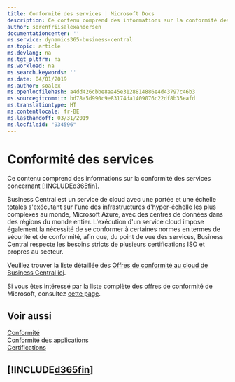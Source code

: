 ```yaml
---
title: Conformité des services | Microsoft Docs
description: Ce contenu comprend des informations sur la conformité des services concernant Business Central.
author: sorenfriisalexandersen
documentationcenter: ''
ms.service: dynamics365-business-central
ms.topic: article
ms.devlang: na
ms.tgt_pltfrm: na
ms.workload: na
ms.search.keywords: ''
ms.date: 04/01/2019
ms.author: soalex
ms.openlocfilehash: a4dd426cbbe8aa45e3128814886e4d43797c46b3
ms.sourcegitcommit: bd78a5d990c9e83174da1409076c22df8b35eafd
ms.translationtype: HT
ms.contentlocale: fr-BE
ms.lasthandoff: 03/31/2019
ms.locfileid: "934596"
---
```

# <a name="service-compliance"></a>Conformité des services
Ce contenu comprend des informations sur la conformité des services concernant [!INCLUDE[d365fin](../includes/d365fin_md.md)].  

Business Central est un service de cloud avec une portée et une échelle totales s'exécutant sur l'une des infrastructures d'hyper-échelle les plus complexes au monde, Microsoft Azure, avec des centres de données dans des régions du monde entier. L'exécution d'un service cloud impose également la nécessité de se conformer à certaines normes en termes de sécurité et de conformité, afin que, du point de vue des services, Business Central respecte les besoins stricts de plusieurs certifications ISO et propres au secteur.

Veuillez trouver la liste détaillée des [Offres de conformité au cloud de Business Central ici](https://aka.ms/d365-compliance-list).

Si vous êtes intéressé par la liste complète des offres de conformité de Microsoft, consultez [cette page](https://www.microsoft.com/en-us/trustcenter/compliance/complianceofferings).

## <a name="see-also"></a>Voir aussi  
[Conformité](compliance-overview.md)  
[Conformité des applications](compliance-application-compliance.md)  
[Certifications](compliance-certifications.md)  

 ## [!INCLUDE[d365fin](../includes/free_trial_md.md)]  
 

